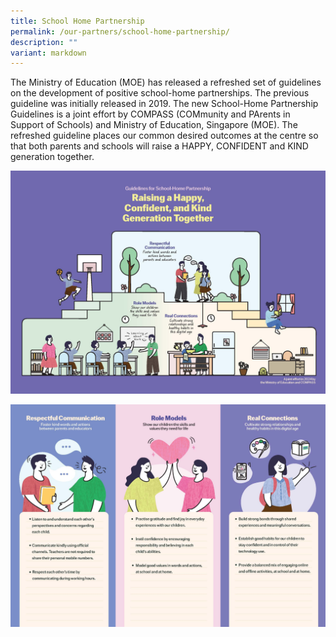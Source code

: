 ```yaml
---
title: School Home Partnership
permalink: /our-partners/school-home-partnership/
description: ""
variant: markdown
---
```

The Ministry of Education (MOE) has released a refreshed set of guidelines on the development of positive school-home partnerships. The previous guideline was initially released in 2019. The new School-Home Partnership Guidelines is a joint effort by COMPASS (COMmunity and PArents in Support of Schools) and Ministry of Education, Singapore (MOE). The refreshed guideline places our common desired outcomes at the centre so that both parents and schools will raise a HAPPY, CONFIDENT and KIND generation together.
  
![](/images/Annex_A___Refreshed_Guidelines_for_School_Home_Partnership_Page_1.jpg)

![](/images/Annex_A___Refreshed_Guidelines_for_School_Home_Partnership_Page_2.jpg)